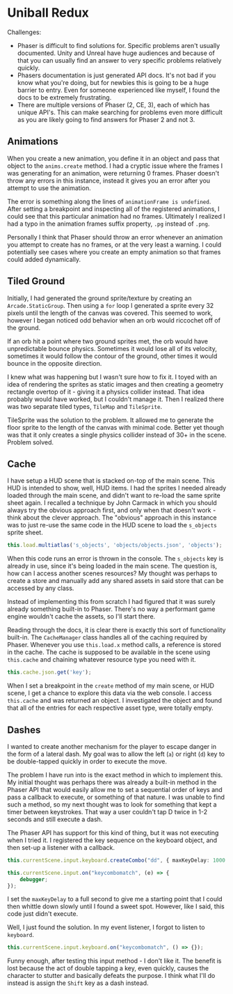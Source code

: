 # Uniball Redux

Challenges:
- Phaser is difficult to find solutions for. Specific problems aren't usually documented. Unity and Unreal have huge audiences and because of that you can usually find an answer to very specific problems relatively quickly.
- Phasers documentation is just generated API docs. It's not bad if you know what you're doing, but for newbies this is going to be a huge barrier to entry. Even for someone experienced like myself, I found the docs to be extremely frustrating. 
- There are multiple versions of Phaser (2, CE, 3), each of which has unique API's. This can make searching for problems even more difficult as you are likely going to find answers for Phaser 2 and not 3.


## Animations

When you create a new animation, you define it in an object and pass that object to the `anims.create` method. I had a cryptic issue where the frames I was generating for an animation, were returning 0 frames. Phaser doesn't throw any errors in this instance, instead it gives you an error after you attempt to use the animation.

The error is something along the lines of `animationFrame is undefined`. After setting a breakpoint and inspecting all of the registered animations, I could see that this particular animation had no frames. Ultimately I realized I had a typo in the animation frames suffix property, `.pg` instead of `.png`. 

Personally I think that Phaser should throw an error whenever an animation you attempt to create has no frames, or at the very least a warning. I could potentially see cases where you create an empty animation so that frames could added dynamically.


## Tiled Ground

Initially, I had generated the ground sprite/texture by creating an `Arcade.StaticGroup`. Then using a `for` loop I generated a sprite every 32 pixels until the length of the canvas was covered. This seemed to work, however I began noticed odd behavior when an orb would riccochet off of the ground.

If an orb hit a point where two ground sprites met, the orb would have unpredictable bounce physics. Sometimes it would lose all of its velocity, sometimes it would follow the contour of the ground, other times it would bounce in the opposite direction.

I knew what was happening but I wasn't sure how to fix it. I toyed with an idea of rendering the sprites as static images and then creating a geometry rectangle overtop of it - giving it a physics collider instead. That idea probably would have worked, but I couldn't manage it. Then I realized there was two separate tiled types, `TileMap` and `TileSprite`.

TileSprite was the solution to the problem. It allowed me to generate the floor sprite to the length of the canvas with minimal code. Better yet though was that it only creates a single physics collider instead of 30+ in the scene. Problem solved.


## Cache

I have setup a HUD scene that is stacked on-top of the main scene. This HUD is intended to show, well, HUD items. I had the sprites I needed
already loaded through the main scene, and didn't want to re-load the same sprite sheet again. I recalled a technique by John Carmack in which
you should always try the obvious approach first, and only when that doesn't work - think about the clever approach. The "obvious" approach
in this instance was to just re-use the same code in the HUD scene to load the `s_objects` sprite sheet.

```javascript
this.load.multiatlas('s_objects', 'objects/objects.json', 'objects');
```

When this code runs an error is thrown in the console. The `s_objects` key is already in use, since it's being loaded in the main scene. The
question is, how can I access another scenes resources? My thought was perhaps to create a store and manually add any shared assets in said
store that can be accessed by any class. 

Instead of implementing this from scratch I had figured that it was surely already something built-in to Phaser. There's no way a performant
game engine wouldn't cache the assets, so I'll start there.

Reading through the docs, it is clear there is exactly this sort of functionality built-in. The `CacheManager` class handles all of the caching
required by Phaser. Whenever you use `this.load.x` method calls, a reference is stored in the cache. The cache is supposed to be available
in the scene using `this.cache` and chaining whatever resource type you need with it.

```javascript
this.cache.json.get('key');
```

When I set a breakpoint in the `create` method of my main scene, or HUD scene, I get a chance to explore this data via the web console. I 
access `this.cache` and was returned an object. I investigated the object and found that all of the entries for each respective
asset type, were totally empty. 


## Dashes

I wanted to create another mechanism for the player to escape danger in the form of a lateral dash. My goal was to 
allow the left (`a`) or right (`d`) key to be double-tapped quickly in order to execute the move.

The problem I have run into is the exact method in which to implement this. My initial thought was perhaps
there was already a built-in method in the Phaser API that would easily allow me to set a sequential order
of keys and pass a callback to execute, or something of that nature. I was unable to find such a method, so
my next thought was to look for something that kept a timer between keystrokes. That way a user couldn't tap D twice
in 1-2 seconds and still execute a dash.

The Phaser API has support for this kind of thing, but it was not executing when I tried it. I registered the
key sequence on the keyboard object, and then set-up a listener with a callback.

```typescript
this.currentScene.input.keyboard.createCombo("dd", { maxKeyDelay: 1000 });

this.currentScene.input.on("keycombomatch", (e) => {
    debugger;
});
```

I set the `maxKeyDelay` to a full second to give me a starting point that I could then whittle down slowly until
I found a sweet spot. However, like I said, this code just didn't execute.

Well, I just found the solution. In my event listener, I forgot to listen to `keyboard`.

```typescript
this.currentScene.input.keyboard.on("keycombomatch", () => {});
```

Funny enough, after testing this input method - I don't like it. The benefit is lost because the act of double tapping
a key, even quickly, causes the character to stutter and basically defeats the purpose. I think what I'll do instead 
is assign the `Shift` key as a dash instead.